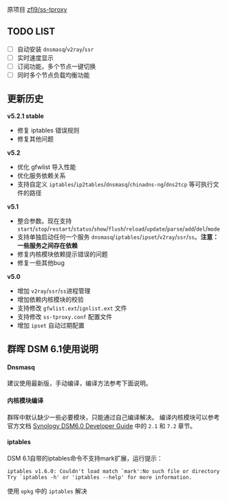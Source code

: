 原项目 [zfl9/ss-tproxy](https://github.com/zfl9/ss-tproxy)


## TODO LIST
- [ ] 自动安装 `dnsmasq`/`v2ray`/`ssr`
- [ ] 实时速度显示
- [ ] 订阅功能，多个节点一键切换
- [ ] 同时多个节点负载均衡功能

## 更新历史
**v5.2.1 stable**
- 修复 iptables 错误规则
- 修复其他问题

**v5.2**
- 优化 gfwlist 导入性能
- 优化服务依赖关系
- 支持自定义 `iptables`/`ip2tables`/`dnsmasq`/`chinadns-ng`/`dns2tcp` 等可执行文件的路径

**v5.1**
- 整合参数。现在支持 `start`/`stop`/`restart`/`status`/`show`/`flush`/`reload`/`update`/`parse`/`add`/`del`/`mode`
- 支持单独启动任何一个服务 `dnsmasq`/`iptables`/`ipset`/`v2ray`/`ssr`/`ss`。**注意：一些服务之间存在依赖**
- 修复内核模块依赖提示错误的问题
- 修复一些其他bug

**v5.0**
- 增加 `v2ray`/`ssr`/`ss`进程管理
- 增加依赖内核模块的校验
- 支持修改 `gfwlist.ext`/`ignlist.ext` 文件
- 支持修改 `ss-tproxy.conf` 配置文件
- 增加 `ipset` 自动过期配置

## 群晖 DSM 6.1使用说明

#### Dnsmasq
建议使用最新版，手动编译，编译方法参考下面说明。

#### 内核模块编译
群晖中默认缺少一些必要模块，只能通过自己编译解决。
编译内核模块可以参考官方文档 [Synology DSM6.0 Developer Guide](https://help.synology.com/developer-guide/create_package/install_toolkit.html) 中的 `2.1` 和 `7.2` 章节。

#### iptables

DSM 6.1自带的iptables命令不支持mark扩展，运行提示：

```
iptables v1.6.0: Couldn't load match `mark':No such file or directory
Try `iptables -h' or 'iptables --help' for more information.
```
使用 `opkg` 中的 `iptables` 解决

